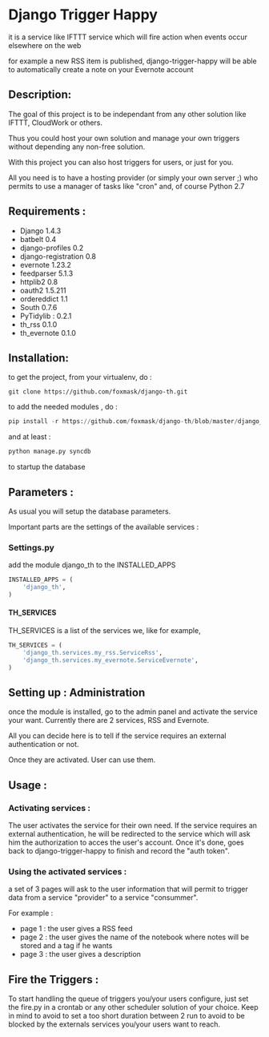 Django Trigger Happy
====================

it is a service like IFTTT service which will fire action when events occur elsewhere on the web

for example a new RSS item is published, django-trigger-happy will be able to automatically create a note on your Evernote account

Description:
-----------
The goal of this project is to be independant from any other solution like IFTTT, CloudWork or others.

Thus you could host your own solution and manage your own triggers without depending any non-free solution.

With this project you can also host triggers for users, or just for you.

All you need is to have a hosting provider (or simply your own server ;) 
who permits to use a manager of tasks like "cron" and, of course Python 2.7

Requirements :
-------------
* Django 1.4.3
* batbelt 0.4
* django-profiles 0.2
* django-registration 0.8
* evernote 1.23.2
* feedparser 5.1.3
* httplib2 0.8
* oauth2 1.5.211
* ordereddict 1.1
* South 0.7.6
* PyTidylib : 0.2.1
* th_rss 0.1.0
* th_evernote 0.1.0

Installation:
------------
to get the project, from your virtualenv, do :
```system
git clone https://github.com/foxmask/django-th.git
```
to add the needed modules , do :
```python
pip install -r https://github.com/foxmask/django-th/blob/master/django_th/requirements.txt
```
and at least :
```python
python manage.py syncdb
```
to startup the database

Parameters :
------------
As usual you will setup the database parameters.

Important parts are the settings of the available services :

### Settings.py 

add the module django_th to the INSTALLED_APPS

```python
INSTALLED_APPS = (
    'django_th',
)
```
#### TH_SERVICES 

TH_SERVICES is a list of the services we, like for example,  

```python
TH_SERVICES = (
    'django_th.services.my_rss.ServiceRss',
    'django_th.services.my_evernote.ServiceEvernote',
)
```

Setting up : Administration
---------------------------

once the module is installed, go to the admin panel and activate the service your want. Currently there are 2 services, RSS and Evernote.

All you can decide here is to tell if the service requires an external authentication or not.

Once they are activated. User can use them.


Usage :
-------

### Activating services : 

The user activates the service for their own need. If the service requires an external authentication, he will be redirected to the service which will ask him the authorization to acces the user's account. Once it's done, goes back to django-trigger-happy to finish and record the "auth token".

### Using the activated services :

a set of 3 pages will ask to the user information that will permit to trigger data from a service "provider" to a service "consummer".

For example : 
* page 1 : the user gives a RSS feed
* page 2 : the user gives the name of the notebook where notes will be stored and a tag if he wants
* page 3 : the user gives a description


Fire the Triggers :
-------------------
To start handling the queue of triggers you/your users configure, just set the fire.py in a crontab or any other scheduler solution of your choice.
Keep in mind to avoid to set a too short duration between 2 run to avoid to be blocked by the externals services you/your users want to reach.
